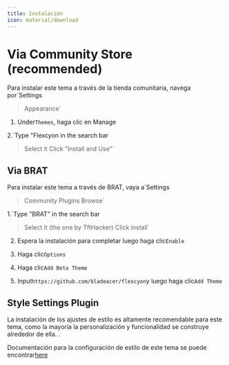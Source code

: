 ```yaml
---
title: Instalación
icon: material/download
---
```


# Via Community Store (recommended)

Para instalar este tema a través de la tienda comunitaria, navega por`Settings
> Appearance`

1. Under`Themes`, haga clic en Manage

2.`Type "Flexcyon in the search bar
> Select it
> Click "Install and Use"`

## Via BRAT

Para instalar este tema a través de BRAT, vaya a`Settings
> Community Plugins
> Browse`

1.`Type "BRAT" in the search bar
> Select it (the one by TftHacker)
> Click install`

2. Espera la instalación para completar luego haga clic`Enable`

3. Haga clic`Options`

4. Haga clic`Add Beta Theme`

5. Input`https://github.com/bladeacer/flexcyon`y luego haga clic`Add Theme`

## Style Settings Plugin

La instalación de los ajustes de estilo es altamente recomendable para este tema, como la mayoría
la personalización y funcionalidad se construye alrededor de ella.
.

Documentación para la configuración de estilo de este tema se puede encontrar[here](../Styling/Style-Settings/index.md)

